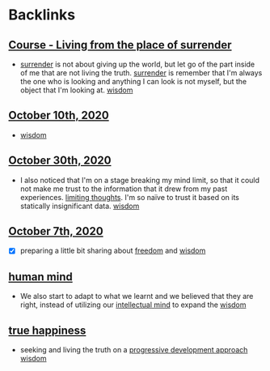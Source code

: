 
# Backlinks
## [Course - Living from the place of surrender](<Course - Living from the place of surrender.md>)
- [surrender](<surrender.md>) is not about giving up the world, but let go of the part inside of me that are not living the truth. [surrender](<surrender.md>) is remember that I'm always the one who is looking and anything I can look is not myself, but the object that I'm looking at. [wisdom](<wisdom.md>)

## [October 10th, 2020](<October 10th, 2020.md>)
- [wisdom](<wisdom.md>)

## [October 30th, 2020](<October 30th, 2020.md>)
- I also noticed that I'm on a stage breaking my mind limit, so that it could not make me trust to the information that it drew from my past experiences. [limiting thoughts](<limiting thoughts.md>). I'm so naïve to trust it based on its statically insignificant data. [wisdom](<wisdom.md>)

## [October 7th, 2020](<October 7th, 2020.md>)
- [x] preparing a little bit sharing about [freedom](<freedom.md>) and [wisdom](<wisdom.md>)

## [human mind](<human mind.md>)
- We also start to adapt to what we learnt and we believed that they are right, instead of utilizing our [intellectual mind](<intellectual mind.md>) to expand the [wisdom](<wisdom.md>)

## [true happiness](<true happiness.md>)
- seeking and living the truth on a [progressive development approach](<progressive development approach.md>) [wisdom](<wisdom.md>)

